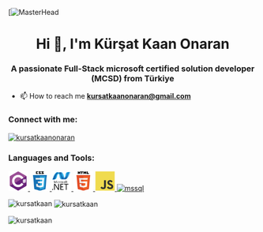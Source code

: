 [![MasterHead](https://www.srdrylmz.com/wp-content/uploads/2017/01/dotnet-1.jpg)

<h1 align="center">Hi 👋, I'm Kürşat Kaan Onaran</h1>
<h3 align="center">A passionate Full-Stack microsoft certified solution developer (MCSD) from Türkiye</h3>

- 📫 How to reach me **kursatkaanonaran@gmail.com**

<h3 align="left">Connect with me:</h3>
<p align="left">
<a href="https://linkedin.com/in/kursatkaanonaran" target="blank"><img align="center" src="https://raw.githubusercontent.com/rahuldkjain/github-profile-readme-generator/master/src/images/icons/Social/linked-in-alt.svg" alt="kursatkaanonaran" height="30" width="40" /></a>
</p>

<h3 align="left">Languages and Tools:</h3>
<p align="left"> <a href="https://www.w3schools.com/cs/" target="_blank" rel="noreferrer"> <img src="https://raw.githubusercontent.com/devicons/devicon/master/icons/csharp/csharp-original.svg" alt="csharp" width="40" height="40"/> </a> <a href="https://www.w3schools.com/css/" target="_blank" rel="noreferrer"> <img src="https://raw.githubusercontent.com/devicons/devicon/master/icons/css3/css3-original-wordmark.svg" alt="css3" width="40" height="40"/> </a> <a href="https://dotnet.microsoft.com/" target="_blank" rel="noreferrer"> <img src="https://raw.githubusercontent.com/devicons/devicon/master/icons/dot-net/dot-net-original-wordmark.svg" alt="dotnet" width="40" height="40"/> </a> <a href="https://www.w3.org/html/" target="_blank" rel="noreferrer"> <img src="https://raw.githubusercontent.com/devicons/devicon/master/icons/html5/html5-original-wordmark.svg" alt="html5" width="40" height="40"/> </a> <a href="https://developer.mozilla.org/en-US/docs/Web/JavaScript" target="_blank" rel="noreferrer"> <img src="https://raw.githubusercontent.com/devicons/devicon/master/icons/javascript/javascript-original.svg" alt="javascript" width="40" height="40"/> </a> <a href="https://www.microsoft.com/en-us/sql-server" target="_blank" rel="noreferrer"> <img src="https://www.svgrepo.com/show/303229/microsoft-sql-server-logo.svg" alt="mssql" width="40" height="40"/> </a> </p>

<p><img align="left" src="https://github-readme-stats.vercel.app/api/top-langs?username=kursatkaan&show_icons=true&locale=en&layout=compact" alt="kursatkaan" /></p>

<p>&nbsp;<img align="center" src="https://github-readme-stats.vercel.app/api?username=kursatkaan&show_icons=true&locale=en" alt="kursatkaan" /></p>

<p><img align="center" src="https://github-readme-streak-stats.herokuapp.com/?user=kursatkaan&" alt="kursatkaan" /></p>

